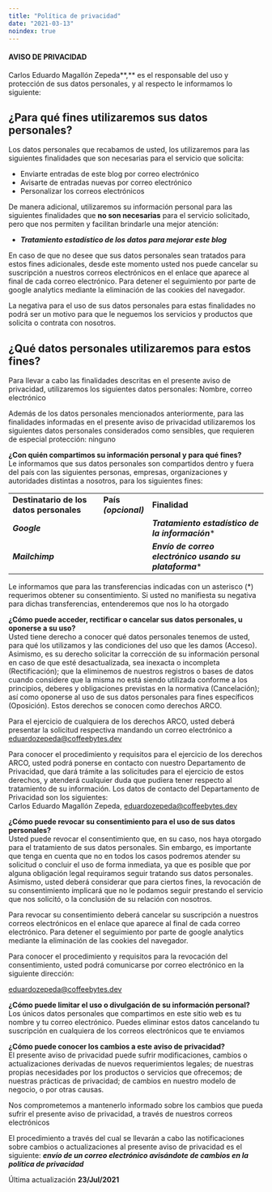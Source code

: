 ```yaml
---
title: "Política de privacidad"
date: "2021-03-13"
noindex: true
---
```


#### AVISO DE PRIVACIDAD

Carlos Eduardo Magallón Zepeda**,** es el responsable del uso y protección de sus datos personales, y al respecto le informamos lo siguiente:

## ¿Para qué fines utilizaremos sus datos personales?

Los datos personales que recabamos de usted, los utilizaremos para las siguientes finalidades que son necesarias para el servicio que solicita:

- Enviarte entradas de este blog por correo electrónico
- Avisarte de entradas nuevas por correo electrónico
- Personalizar los correos electrónicos

De manera adicional, utilizaremos su información personal para las siguientes finalidades que **no son necesarias** para el servicio solicitado, pero que nos permiten y facilitan brindarle una mejor atención:

- **_Tratamiento estadístico de los datos para mejorar este blog_**

En caso de que no desee que sus datos personales sean tratados para estos fines adicionales, desde este momento usted nos puede cancelar su suscripción a nuestros correos electrónicos en el enlace que aparece al final de cada correo electrónico. Para detener el seguimiento por parte de google analytics mediante la eliminación de las cookies del navegador.

La negativa para el uso de sus datos personales para estas finalidades no podrá ser un motivo para que le neguemos los servicios y productos que solicita o contrata con nosotros.

## ¿Qué datos personales utilizaremos para estos fines?

Para llevar a cabo las finalidades descritas en el presente aviso de privacidad, utilizaremos los siguientes datos personales: Nombre, correo electrónico

Además de los datos personales mencionados anteriormente, para las finalidades informadas en el presente aviso de privacidad utilizaremos los siguientes datos personales considerados como sensibles, que requieren de especial protección: ninguno

**¿Con quién compartimos su información personal y para qué fines?**  
Le informamos que sus datos personales son compartidos dentro y fuera del país con las siguientes personas, empresas, organizaciones y autoridades distintas a nosotros, para los siguientes fines:

<table><tbody><tr><td><strong>Destinatario de los datos personales</strong></td><td><strong>País</strong><br><strong><em>(opcional)</em></strong></td><td><strong>Finalidad</strong></td></tr><tr><td><strong><em>Google</em></strong></td><td></td><td><strong><em>Tratamiento estadístico de la información</em></strong>*</td></tr><tr><td><strong><em>Mailchimp</em></strong></td><td></td><td><strong><em>Envío de correo electrónico usando su plataforma</em></strong>*</td></tr></tbody></table>

Le informamos que para las transferencias indicadas con un asterisco (\*) requerimos obtener su consentimiento. Si usted no manifiesta su negativa para dichas transferencias, entenderemos que nos lo ha otorgado

**¿Cómo puede acceder, rectificar o cancelar sus datos personales, u oponerse a su uso?**  
Usted tiene derecho a conocer qué datos personales tenemos de usted, para qué los utilizamos y las condiciones del uso que les damos (Acceso). Asimismo, es su derecho solicitar la corrección de su información personal en caso de que esté desactualizada, sea inexacta o incompleta (Rectificación); que la eliminemos de nuestros registros o bases de datos cuando considere que la misma no está siendo utilizada conforme a los principios, deberes y obligaciones previstas en la normativa (Cancelación); así como oponerse al uso de sus datos personales para fines específicos (Oposición). Estos derechos se conocen como derechos ARCO.

Para el ejercicio de cualquiera de los derechos ARCO, usted deberá presentar la solicitud respectiva mandando un correo electrónico a eduardozepeda@coffeebytes.dev

Para conocer el procedimiento y requisitos para el ejercicio de los derechos ARCO, usted podrá ponerse en contacto con nuestro Departamento de Privacidad, que dará trámite a las solicitudes para el ejercicio de estos derechos, y atenderá cualquier duda que pudiera tener respecto al tratamiento de su información. Los datos de contacto del Departamento de Privacidad son los siguientes:  
Carlos Eduardo Magallón Zepeda, eduardozepeda@coffeebytes.dev

**¿Cómo puede revocar su consentimiento para el uso de sus datos personales?**  
Usted puede revocar el consentimiento que, en su caso, nos haya otorgado para el tratamiento de sus datos personales. Sin embargo, es importante que tenga en cuenta que no en todos los casos podremos atender su solicitud o concluir el uso de forma inmediata, ya que es posible que por alguna obligación legal requiramos seguir tratando sus datos personales. Asimismo, usted deberá considerar que para ciertos fines, la revocación de su consentimiento implicará que no le podamos seguir prestando el servicio que nos solicitó, o la conclusión de su relación con nosotros.

Para revocar su consentimiento deberá cancelar su suscripción a nuestros correos electrónicos en el enlace que aparece al final de cada correo electrónico. Para detener el seguimiento por parte de google analytics mediante la eliminación de las cookies del navegador.

Para conocer el procedimiento y requisitos para la revocación del consentimiento, usted podrá comunicarse por correo electrónico en la siguiente dirección:

eduardozepeda@coffeebytes.dev

**¿Cómo puede limitar el uso o divulgación de su información personal?**  
Los únicos datos personales que compartimos en este sitio web es tu nombre y tu correo electrónico. Puedes eliminar estos datos cancelando tu suscripción en cualquiera de los correos electrónicos que te enviamos

**¿Cómo puede conocer los cambios a este aviso de privacidad?**  
El presente aviso de privacidad puede sufrir modificaciones, cambios o actualizaciones derivadas de nuevos requerimientos legales; de nuestras propias necesidades por los productos o servicios que ofrecemos; de nuestras prácticas de privacidad; de cambios en nuestro modelo de negocio, o por otras causas.

Nos comprometemos a mantenerlo informado sobre los cambios que pueda sufrir el presente aviso de privacidad, a través de nuestros correos electrónicos

El procedimiento a través del cual se llevarán a cabo las notificaciones sobre cambios o actualizaciones al presente aviso de privacidad es el siguiente: **_envío de un correo electrónico avisándote de cambios en la política de privacidad_**

Última actualización **23/Jul/2021**
